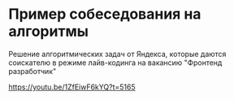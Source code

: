# Пример собеседования на алгоритмы

Решение алгоритмических задач от Яндекса, которые даются соискателю в режиме лайв-кодинга на вакансию "Фронтенд разработчик"

https://youtu.be/1ZfEiwF6kYQ?t=5165